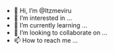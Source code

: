 - 👋 Hi, I’m @Itzmeviru
- 👀 I’m interested in ...
- 🌱 I’m currently learning ...
- 💞️ I’m looking to collaborate on ...
- 📫 How to reach me ...

<!---
Itzmeviru/Itzmeviru is a ✨ special ✨ repository because its `README.md` (this file) appears on your GitHub profile.
You can click the Preview link to take a look at your changes.
--->
